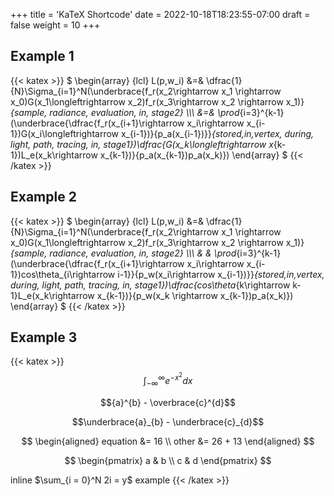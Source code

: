 +++
title = 'KaTeX Shortcode'
date = 2022-10-18T18:23:55-07:00
draft = false
weight = 10
+++

## Example 1

{{< katex >}}
$ \begin{array} {lcl} L(p,w_i) &=& \dfrac{1}{N}\Sigma_{i=1}^N(\underbrace{f_r(x_2\rightarrow x_1 \rightarrow x_0)G(x_1\longleftrightarrow x_2)f_r(x_3\rightarrow x_2 \rightarrow x_1)}_{sample\, radiance\, evaluation\, in\, stage2} \\\\\\ &=& \prod_{i=3}^{k-1}(\underbrace{\dfrac{f_r(x_{i+1}\rightarrow x_i\rightarrow x_{i-1})G(x_i\longleftrightarrow x_{i-1})}{p_a(x_{i-1})}}_{stored\,in\,vertex\, during\, light\, path\, tracing\, in\, stage1})\dfrac{G(x_k\longleftrightarrow x_{k-1})L_e(x_k\rightarrow x_{k-1})}{p_a(x_{k-1})p_a(x_k)}) \end{array} $
{{< /katex >}}

## Example 2

{{< katex >}}
$ \begin{array} {lcl} L(p,w_i) &=& \dfrac{1}{N}\Sigma_{i=1}^N(\underbrace{f_r(x_2\rightarrow x_1 \rightarrow x_0)G(x_1\longleftrightarrow x_2)f_r(x_3\rightarrow x_2 \rightarrow x_1)}_{sample\, radiance\, evaluation\, in\, stage2} \\\\\\ & & \prod_{i=3}^{k-1}(\underbrace{\dfrac{f_r(x_{i+1}\rightarrow x_i\rightarrow x_{i-1})cos\theta_{i\rightarrow i-1}}{p_w(x_i\rightarrow x_{i-1})}}_{stored\,in\,vertex\, during\, light\, path\, tracing\, in\, stage1})\dfrac{cos\theta_{k\rightarrow k-1}L_e(x_k\rightarrow x_{k-1})}{p_w(x_k \rightarrow x_{k-1})p_a(x_k)}) \end{array} $
{{< /katex >}}

## Example 3

{{< katex >}}
$$\int_{-\infty}^{\infty} e^{-x^2} dx$$

$${a}^{b} - \overbrace{c}^{d}$$

$$\underbrace{a}_{b} - \underbrace{c}_{d}$$

$$
\begin{aligned}
        equation &= 16 \\
        other &= 26 + 13
\end{aligned}
$$

$$
\begin{pmatrix}
  a & b \\
      c & d
      \end{pmatrix}
$$

inline $\sum_{i = 0}^N 2i = y$ example
{{< /katex >}}
